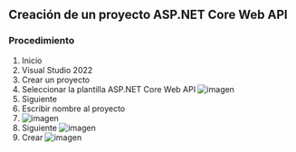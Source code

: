 ## Creación de un proyecto ASP.NET Core Web API 
### Procedimiento 
1. Inicio
2. Visual Studio 2022
3. Crear un proyecto
4. Seleccionar la plantilla ASP.NET Core Web API ![imagen](https://github.com/user-attachments/assets/55518d04-be1d-4077-9b43-c325c38ca8d0)
5. Siguiente
6. Escribir nombre al proyecto
8. ![imagen](https://github.com/user-attachments/assets/93320f99-6f85-4e78-9199-7dcc5637da5e)
10. Siguiente
![imagen](https://github.com/user-attachments/assets/d7969681-6ddf-4758-a2a9-98e856f24c86)
11. Crear
![imagen](https://github.com/user-attachments/assets/719e5474-c6ff-4015-a8a5-c297cdc7b086)


